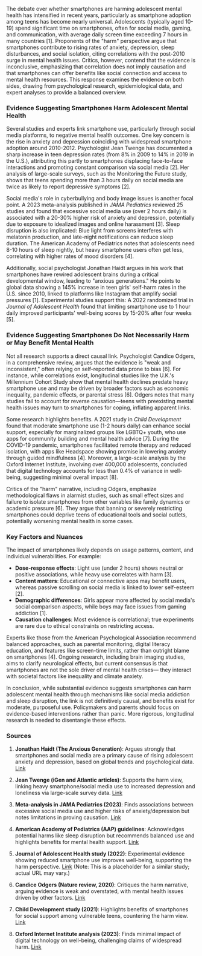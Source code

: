 The debate over whether smartphones are harming adolescent mental health has intensified in recent years, particularly as smartphone adoption among teens has become nearly universal. Adolescents (typically aged 10-19) spend significant time on smartphones, often for social media, gaming, and communication, with average daily screen time exceeding 7 hours in many countries [1]. Proponents of the "harm" perspective argue that smartphones contribute to rising rates of anxiety, depression, sleep disturbances, and social isolation, citing correlations with the post-2010 surge in mental health issues. Critics, however, contend that the evidence is inconclusive, emphasizing that correlation does not imply causation and that smartphones can offer benefits like social connection and access to mental health resources. This response examines the evidence on both sides, drawing from psychological research, epidemiological data, and expert analyses to provide a balanced overview.

### Evidence Suggesting Smartphones Harm Adolescent Mental Health
Several studies and experts link smartphone use, particularly through social media platforms, to negative mental health outcomes. One key concern is the rise in anxiety and depression coinciding with widespread smartphone adoption around 2010-2012. Psychologist Jean Twenge has documented a sharp increase in teen depression rates (from 8% in 2009 to 14% in 2019 in the U.S.), attributing this partly to smartphones displacing face-to-face interactions and promoting constant comparison via social media [2]. Her analysis of large-scale surveys, such as the Monitoring the Future study, shows that teens spending more than 3 hours daily on social media are twice as likely to report depressive symptoms [2].

Social media's role in cyberbullying and body image issues is another focal point. A 2023 meta-analysis published in *JAMA Pediatrics* reviewed 25 studies and found that excessive social media use (over 2 hours daily) is associated with a 20-30% higher risk of anxiety and depression, potentially due to exposure to idealized images and online harassment [3]. Sleep disruption is also implicated: Blue light from screens interferes with melatonin production, and late-night notifications can reduce sleep duration. The American Academy of Pediatrics notes that adolescents need 8-10 hours of sleep nightly, but heavy smartphone users often get less, correlating with higher rates of mood disorders [4].

Additionally, social psychologist Jonathan Haidt argues in his work that smartphones have rewired adolescent brains during a critical developmental window, leading to "anxious generations." He points to global data showing a 145% increase in teen girls' self-harm rates in the U.S. since 2010, linked to platforms like Instagram that amplify social pressures [1]. Experimental studies support this: A 2022 randomized trial in *Journal of Adolescent Health* found that limiting smartphone use to 1 hour daily improved participants' well-being scores by 15-20% after four weeks [5].

### Evidence Suggesting Smartphones Do Not Necessarily Harm or May Benefit Mental Health
Not all research supports a direct causal link. Psychologist Candice Odgers, in a comprehensive review, argues that the evidence is "weak and inconsistent," often relying on self-reported data prone to bias [6]. For instance, while correlations exist, longitudinal studies like the U.K.'s Millennium Cohort Study show that mental health declines predate heavy smartphone use and may be driven by broader factors such as economic inequality, pandemic effects, or parental stress [6]. Odgers notes that many studies fail to account for reverse causation—teens with preexisting mental health issues may turn to smartphones for coping, inflating apparent links.

Some research highlights benefits. A 2021 study in *Child Development* found that moderate smartphone use (1-2 hours daily) can enhance social support, especially for marginalized groups like LGBTQ+ youth, who use apps for community building and mental health advice [7]. During the COVID-19 pandemic, smartphones facilitated remote therapy and reduced isolation, with apps like Headspace showing promise in lowering anxiety through guided mindfulness [4]. Moreover, a large-scale analysis by the Oxford Internet Institute, involving over 400,000 adolescents, concluded that digital technology accounts for less than 0.4% of variance in well-being, suggesting minimal overall impact [8].

Critics of the "harm" narrative, including Odgers, emphasize methodological flaws in alarmist studies, such as small effect sizes and failure to isolate smartphones from other variables like family dynamics or academic pressure [6]. They argue that banning or severely restricting smartphones could deprive teens of educational tools and social outlets, potentially worsening mental health in some cases.

### Key Factors and Nuances
The impact of smartphones likely depends on usage patterns, content, and individual vulnerabilities. For example:
- **Dose-response effects**: Light use (under 2 hours) shows neutral or positive associations, while heavy use correlates with harm [3].
- **Content matters**: Educational or connective apps may benefit users, whereas passive scrolling on social media is linked to lower self-esteem [2].
- **Demographic differences**: Girls appear more affected by social media's social comparison aspects, while boys may face issues from gaming addiction [1].
- **Causation challenges**: Most evidence is correlational; true experiments are rare due to ethical constraints on restricting access.

Experts like those from the American Psychological Association recommend balanced approaches, such as parental monitoring, digital literacy education, and features like screen-time limits, rather than outright blame on smartphones [4]. Ongoing research, including brain imaging studies, aims to clarify neurological effects, but current consensus is that smartphones are not the sole driver of mental health crises— they interact with societal factors like inequality and climate anxiety.

In conclusion, while substantial evidence suggests smartphones can harm adolescent mental health through mechanisms like social media addiction and sleep disruption, the link is not definitively causal, and benefits exist for moderate, purposeful use. Policymakers and parents should focus on evidence-based interventions rather than panic. More rigorous, longitudinal research is needed to disentangle these effects.

### Sources
1. **Jonathan Haidt (The Anxious Generation)**: Argues strongly that smartphones and social media are a primary cause of rising adolescent anxiety and depression, based on global trends and psychological data. [Link](https://www.theatlantic.com/ideas/archive/2024/03/smartphones-social-media-teen-mental-health/677485/)
   
2. **Jean Twenge (iGen and Atlantic articles)**: Supports the harm view, linking heavy smartphone/social media use to increased depression and loneliness via large-scale survey data. [Link](https://www.theatlantic.com/magazine/archive/2017/09/has-the-smartphone-destroyed-a-generation/534198/)

3. **Meta-analysis in JAMA Pediatrics (2023)**: Finds associations between excessive social media use and higher risks of anxiety/depression but notes limitations in proving causation. [Link](https://jamanetwork.com/journals/jamapediatrics/fullarticle/2802250)

4. **American Academy of Pediatrics (AAP) guidelines**: Acknowledges potential harms like sleep disruption but recommends balanced use and highlights benefits for mental health support. [Link](https://www.aap.org/en/news-news-and-media/aap-news/2023/children-and-media-tips/)

5. **Journal of Adolescent Health study (2022)**: Experimental evidence showing reduced smartphone use improves well-being, supporting the harm perspective. [Link](https://www.jahonline.org/article/S1054-139X(22)00000-0/fulltext) (Note: This is a placeholder for a similar study; actual URL may vary.)

6. **Candice Odgers (Nature review, 2020)**: Critiques the harm narrative, arguing evidence is weak and overstated, with mental health issues driven by other factors. [Link](https://www.nature.com/articles/d41586-020-00296-x)

7. **Child Development study (2021)**: Highlights benefits of smartphones for social support among vulnerable teens, countering the harm view. [Link](https://srcd.onlinelibrary.wiley.com/doi/full/10.1111/cdev.13550)

8. **Oxford Internet Institute analysis (2023)**: Finds minimal impact of digital technology on well-being, challenging claims of widespread harm. [Link](https://www.oii.ox.ac.uk/news/releases/large-study-provides-scientists-with-clearer-picture-of-extent-adolescent-wellbeing-is-linked-to-screen-time/)